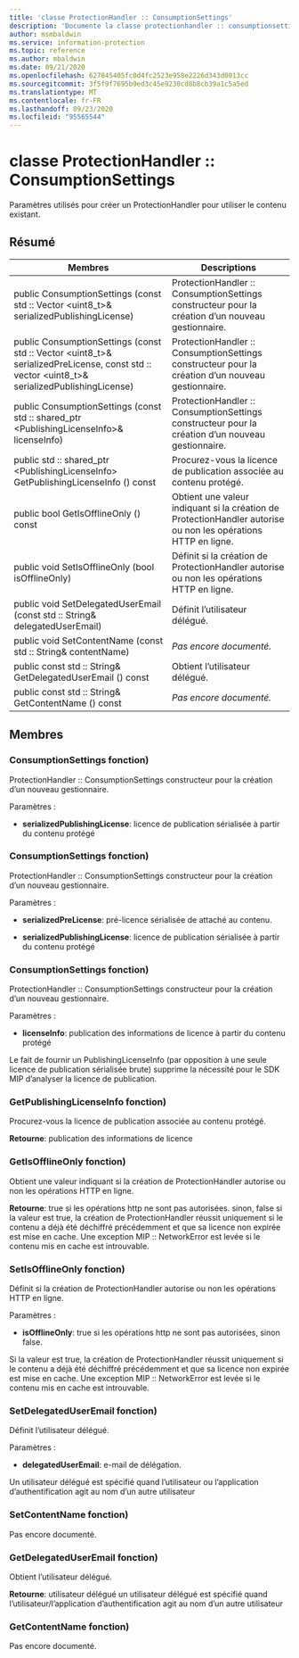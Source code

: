 ```yaml
---
title: 'classe ProtectionHandler :: ConsumptionSettings'
description: 'Documente la classe protectionhandler :: consumptionsettings du kit de développement logiciel (SDK) Microsoft Information Protection (MIP).'
author: msmbaldwin
ms.service: information-protection
ms.topic: reference
ms.author: mbaldwin
ms.date: 09/21/2020
ms.openlocfilehash: 627845405fc0d4fc2523e958e2226d343d0013cc
ms.sourcegitcommit: 3f5f9f7695b9ed3c45e9230cd8b8cb39a1c5a5ed
ms.translationtype: MT
ms.contentlocale: fr-FR
ms.lasthandoff: 09/23/2020
ms.locfileid: "95565544"
---
```

# <a name="class-protectionhandlerconsumptionsettings"></a>classe ProtectionHandler :: ConsumptionSettings 
Paramètres utilisés pour créer un ProtectionHandler pour utiliser le contenu existant.
  
## <a name="summary"></a>Résumé
 Membres                        | Descriptions                                
--------------------------------|---------------------------------------------
public ConsumptionSettings (const std :: Vector \<uint8_t\>& serializedPublishingLicense)  |  ProtectionHandler :: ConsumptionSettings constructeur pour la création d’un nouveau gestionnaire.
public ConsumptionSettings (const std :: Vector \<uint8_t\>& serializedPreLicense, const std :: vector \<uint8_t\>& serializedPublishingLicense)  |  ProtectionHandler :: ConsumptionSettings constructeur pour la création d’un nouveau gestionnaire.
public ConsumptionSettings (const std :: shared_ptr \<PublishingLicenseInfo\>& licenseInfo)  |  ProtectionHandler :: ConsumptionSettings constructeur pour la création d’un nouveau gestionnaire.
public std :: shared_ptr \<PublishingLicenseInfo\> GetPublishingLicenseInfo () const  |  Procurez-vous la licence de publication associée au contenu protégé.
public bool GetIsOfflineOnly () const  |  Obtient une valeur indiquant si la création de ProtectionHandler autorise ou non les opérations HTTP en ligne.
public void SetIsOfflineOnly (bool isOfflineOnly)  |  Définit si la création de ProtectionHandler autorise ou non les opérations HTTP en ligne.
public void SetDelegatedUserEmail (const std :: String& delegatedUserEmail)  |  Définit l’utilisateur délégué.
public void SetContentName (const std :: String& contentName)  | _Pas encore documenté._
public const std :: String& GetDelegatedUserEmail () const  |  Obtient l’utilisateur délégué.
public const std :: String& GetContentName () const  | _Pas encore documenté._
  
## <a name="members"></a>Membres
  
### <a name="consumptionsettings-function"></a>ConsumptionSettings fonction)
ProtectionHandler :: ConsumptionSettings constructeur pour la création d’un nouveau gestionnaire.

Paramètres :  
* **serializedPublishingLicense**: licence de publication sérialisée à partir du contenu protégé


  
### <a name="consumptionsettings-function"></a>ConsumptionSettings fonction)
ProtectionHandler :: ConsumptionSettings constructeur pour la création d’un nouveau gestionnaire.

Paramètres :  
* **serializedPreLicense**: pré-licence sérialisée de attaché au contenu. 


* **serializedPublishingLicense**: licence de publication sérialisée à partir du contenu protégé


  
### <a name="consumptionsettings-function"></a>ConsumptionSettings fonction)
ProtectionHandler :: ConsumptionSettings constructeur pour la création d’un nouveau gestionnaire.

Paramètres :  
* **licenseInfo**: publication des informations de licence à partir du contenu protégé


Le fait de fournir un PublishingLicenseInfo (par opposition à une seule licence de publication sérialisée brute) supprime la nécessité pour le SDK MIP d’analyser la licence de publication.
  
### <a name="getpublishinglicenseinfo-function"></a>GetPublishingLicenseInfo fonction)
Procurez-vous la licence de publication associée au contenu protégé.

  
**Retourne**: publication des informations de licence
  
### <a name="getisofflineonly-function"></a>GetIsOfflineOnly fonction)
Obtient une valeur indiquant si la création de ProtectionHandler autorise ou non les opérations HTTP en ligne.

  
**Retourne**: true si les opérations http ne sont pas autorisées. sinon, false si la valeur est true, la création de ProtectionHandler réussit uniquement si le contenu a déjà été déchiffré précédemment et que sa licence non expirée est mise en cache. Une exception MIP :: NetworkError est levée si le contenu mis en cache est introuvable.
  
### <a name="setisofflineonly-function"></a>SetIsOfflineOnly fonction)
Définit si la création de ProtectionHandler autorise ou non les opérations HTTP en ligne.

Paramètres :  
* **isOfflineOnly**: true si les opérations http ne sont pas autorisées, sinon false.


Si la valeur est true, la création de ProtectionHandler réussit uniquement si le contenu a déjà été déchiffré précédemment et que sa licence non expirée est mise en cache. Une exception MIP :: NetworkError est levée si le contenu mis en cache est introuvable.
  
### <a name="setdelegateduseremail-function"></a>SetDelegatedUserEmail fonction)
Définit l’utilisateur délégué.

Paramètres :  
* **delegatedUserEmail**: e-mail de délégation.


Un utilisateur délégué est spécifié quand l’utilisateur ou l’application d’authentification agit au nom d’un autre utilisateur
  
### <a name="setcontentname-function"></a>SetContentName fonction)
Pas encore documenté.

  
### <a name="getdelegateduseremail-function"></a>GetDelegatedUserEmail fonction)
Obtient l’utilisateur délégué.

  
**Retourne**: utilisateur délégué un utilisateur délégué est spécifié quand l’utilisateur/l’application d’authentification agit au nom d’un autre utilisateur
  
### <a name="getcontentname-function"></a>GetContentName fonction)
Pas encore documenté.
